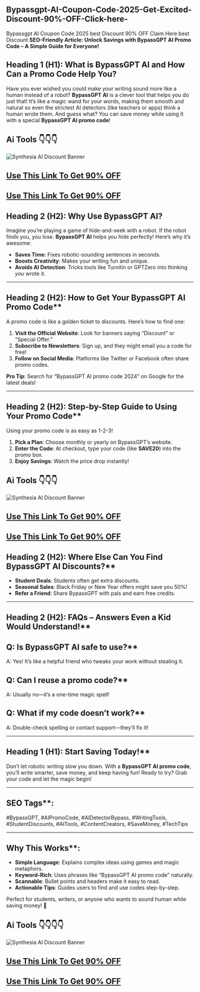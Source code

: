 ## Bypassgpt-AI-Coupon-Code-2025-Get-Excited-Discount-90%-OFF-Click-here-
Bypassgpt AI Coupon Code 2025 best Discount 90% OFF Claim Here best Discount 
**SEO-Friendly Article: Unlock Savings with BypassGPT AI Promo Code – A Simple Guide for Everyone!**  

## Heading 1 (H1): What is BypassGPT AI and How Can a Promo Code Help You?  

Have you ever wished you could make your writing sound more like a human instead of a robot? **BypassGPT AI** is a clever tool that helps you do just that! It’s like a magic wand for your words, making them smooth and natural so even the strictest AI detectors (like teachers or apps) think a human wrote them. And guess what? You can save money while using it with a special **BypassGPT AI promo code**!  
## Ai Tools 👇👇👇

![Synthesia AI Discount Banner](https://cdn.prod.website-files.com/63994dae1033718bee6949ce/65ac1033258a8d885ec08449_bypassgpt-ai-logo.png)
## [Use This Link To Get 90% OFF](https://bypassgpt.ai/?ref=ztlkmtn)
## [Use This Link To Get 90% OFF](https://bypassgpt.ai/?ref=ztlkmtn)

## Heading 2 (H2): Why Use BypassGPT AI?

Imagine you’re playing a game of hide-and-seek with a robot. If the robot finds you, you lose. **BypassGPT AI** helps you hide perfectly! Here’s why it’s awesome:  
- **Saves Time**: Fixes robotic-sounding sentences in seconds.  
- **Boosts Creativity**: Makes your writing fun and unique.  
- **Avoids AI Detection**: Tricks tools like Turnitin or GPTZero into thinking *you* wrote it.  

---

## Heading 2 (H2): How to Get Your BypassGPT AI Promo Code**  

A promo code is like a golden ticket to discounts. Here’s how to find one:  
1. **Visit the Official Website**: Look for banners saying “Discount” or “Special Offer.”  
2. **Subscribe to Newsletters**: Sign up, and they might email you a code for free!  
3. **Follow on Social Media**: Platforms like Twitter or Facebook often share promo codes.  

**Pro Tip**: Search for “BypassGPT AI promo code 2024” on Google for the latest deals!  

---

## Heading 2 (H2): Step-by-Step Guide to Using Your Promo Code**  

Using your promo code is as easy as 1-2-3!  
1. **Pick a Plan**: Choose monthly or yearly on BypassGPT’s website.  
2. **Enter the Code**: At checkout, type your code (like **SAVE20**) into the promo box.  
3. **Enjoy Savings**: Watch the price drop instantly!  
## Ai Tools 👇👇👇
![Synthesia AI Discount Banner](https://cdn.prod.website-files.com/63994dae1033718bee6949ce/65ac1033258a8d885ec08449_bypassgpt-ai-logo.png)
## [Use This Link To Get 90% OFF](https://bypassgpt.ai/?ref=ztlkmtn)
## [Use This Link To Get 90% OFF](https://bypassgpt.ai/?ref=ztlkmtn)

## Heading 2 (H2): Where Else Can You Find BypassGPT AI Discounts?**  

- **Student Deals**: Students often get extra discounts.  
- **Seasonal Sales**: Black Friday or New Year offers might save you 50%!  
- **Refer a Friend**: Share BypassGPT with pals and earn free credits.  

---

## Heading 2 (H2): FAQs – Answers Even a Kid Would Understand!**  

## Q: Is BypassGPT AI safe to use?**  
A: Yes! It’s like a helpful friend who tweaks your work without stealing it.  

## Q: Can I reuse a promo code?**  
A: Usually no—it’s a one-time magic spell!  

## Q: What if my code doesn’t work?**  
A: Double-check spelling or contact support—they’ll fix it!  

---

## Heading 1 (H1): Start Saving Today!**  

Don’t let robotic writing slow you down. With a **BypassGPT AI promo code**, you’ll write smarter, save money, and keep having fun! Ready to try? Grab your code and let the magic begin!  

---

## SEO Tags**:  
#BypassGPT, #AIPromoCode, #AIDetectorBypass, #WritingTools, #StudentDiscounts, #AITools, #ContentCreators, #SaveMoney, #TechTips  

---

## Why This Works**:  
- **Simple Language**: Explains complex ideas using games and magic metaphors.  
- **Keyword-Rich**: Uses phrases like “BypassGPT AI promo code” naturally.  
- **Scannable**: Bullet points and headers make it easy to read.  
- **Actionable Tips**: Guides users to find and use codes step-by-step.  

Perfect for students, writers, or anyone who wants to sound human while saving money! 🎉
## Ai Tools 👇👇👇👇
![Synthesia AI Discount Banner](https://cdn.prod.website-files.com/63994dae1033718bee6949ce/65ac1033258a8d885ec08449_bypassgpt-ai-logo.png)
## [Use This Link To Get 90% OFF](https://bypassgpt.ai/?ref=ztlkmtn)
## [Use This Link To Get 90% OFF](https://bypassgpt.ai/?ref=ztlkmtn)
